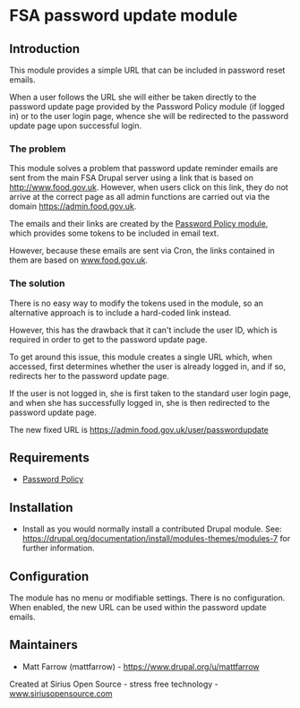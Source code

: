 # FSA password update module
## Introduction
This module provides a simple URL that can be included in password reset emails.

When a user follows the URL she will either be taken directly to the password update page provided by the Password Policy module (if logged in) or to the user login page, whence she will be redirected to the password update page upon successful login.

### The problem
This module solves a problem that password update reminder emails are sent from the main FSA Drupal server using a link that is based on http://www.food.gov.uk. However, when users click on this link, they do not arrive at the correct page as all admin functions are carried out via the domain https://admin.food.gov.uk.

The emails and their links are created by the [Password Policy module](https://www.drupal.org/project/password_policy), which provides some tokens to be included in email text.

However, because these emails are sent via Cron, the links contained in them are based on www.food.gov.uk.

### The solution
There is no easy way to modify the tokens used in the module, so an alternative approach is to include a hard-coded link instead.

However, this has the drawback that it can't include the user ID, which is required in order to get to the password update page.

To get around this issue, this module creates a single URL which, when accessed, first determines whether the user is already logged in, and if so, redirects her to the password update page.

If the user is not logged in, she is first taken to the standard user login page, and when she has successfully logged in, she is then redirected to the password update page.

The new fixed URL is https://admin.food.gov.uk/user/passwordupdate

## Requirements
* [Password Policy](https://www.drupal.org/project/password_policy)

## Installation
* Install as you would normally install a contributed Drupal module. See: https://drupal.org/documentation/install/modules-themes/modules-7 for further information.

## Configuration
The module has no menu or modifiable settings. There is no configuration. When enabled, the new URL can be used within the password update emails.

## Maintainers
* Matt Farrow (mattfarrow) - https://www.drupal.org/u/mattfarrow

Created at Sirius Open Source - stress free technology - www.siriusopensource.com
